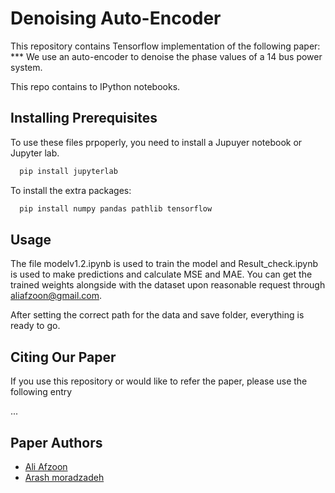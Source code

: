 
# Denoising Auto-Encoder 

This repository contains Tensorflow implementation of the following paper: ***
We use an auto-encoder to denoise the phase values of a 14 bus power system.


This repo contains to IPython notebooks. 
## Installing Prerequisites

To use these files prpoperly, you need to install a Jupuyer notebook or
Jupyter lab.
```bash
  pip install jupyterlab
```

To install the extra packages:
```bash
  pip install numpy pandas pathlib tensorflow  
```

## Usage

The file modelv1.2.ipynb is used to train the model and
 Result_check.ipynb is used to make predictions and calculate
 MSE and MAE. 
You can get the trained weights alongside with the dataset upon reasonable request
through aliafzoon@gmail.com.

After setting the correct path for the data and save folder, 
everything is ready to go.


  
## Citing Our Paper 

If you use this repository or would like to refer the paper,
 please use the following entry

...

  
## Paper Authors

- [Ali Afzoon](https://www.github.com/aliafzoon)
- [Arash moradzadeh](arash.orton.z@gmail.com)

  